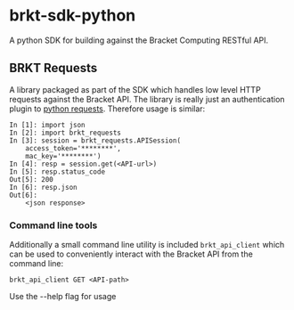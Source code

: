 # brkt-sdk-python

A python SDK for building against the Bracket Computing RESTful API.

## BRKT Requests

A library packaged as part of the SDK which handles low level HTTP requests
against the Bracket API.  The library is really just an authentication plugin to
[python requests](https://github.com/kennethreitz/requests).  Therefore
usage is similar:

    In [1]: import json
    In [2]: import brkt_requests
    In [3]: session = brkt_requests.APISession(
        access_token='********',
        mac_key='********')
    In [4]: resp = session.get(<API-url>)
    In [5]: resp.status_code
    Out[5]: 200
    In [6]: resp.json
    Out[6]:
        <json response>

### Command line tools

Additionally a small command line utility is included `brkt_api_client` which
can be used to conveniently interact with the Bracket API from the command
line:

    brkt_api_client GET <API-path>

Use the --help flag for usage
